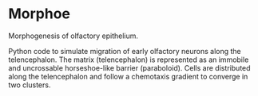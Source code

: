 # Morphoe
Morphogenesis of olfactory epithelium.

Python code to simulate migration of early olfactory neurons along the telencephalon.
The matrix (telencephalon) is represented as an immobile and uncrossable horseshoe-like barrier (paraboloid).
Cells are distributed along the telencephalon and follow a chemotaxis gradient to converge in two clusters.
